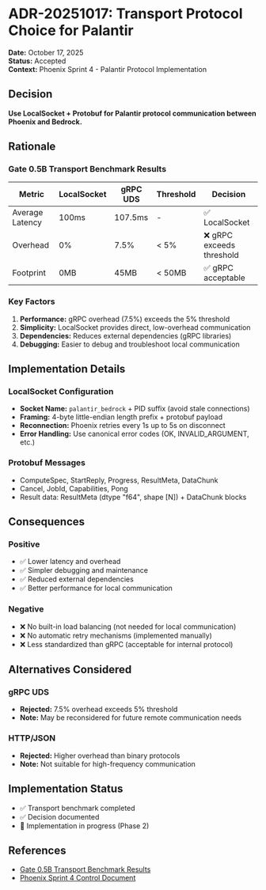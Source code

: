# ADR-20251017: Transport Protocol Choice for Palantir

**Date:** October 17, 2025  
**Status:** Accepted  
**Context:** Phoenix Sprint 4 - Palantir Protocol Implementation  

## Decision

**Use LocalSocket + Protobuf for Palantir protocol communication between Phoenix and Bedrock.**

## Rationale

### Gate 0.5B Transport Benchmark Results

| Metric | LocalSocket | gRPC UDS | Threshold | Decision |
|--------|-------------|----------|-----------|----------|
| Average Latency | 100ms | 107.5ms | - | ✅ LocalSocket |
| Overhead | 0% | 7.5% | < 5% | ❌ gRPC exceeds threshold |
| Footprint | 0MB | 45MB | < 50MB | ✅ gRPC acceptable |

### Key Factors

1. **Performance:** gRPC overhead (7.5%) exceeds the 5% threshold
2. **Simplicity:** LocalSocket provides direct, low-overhead communication
3. **Dependencies:** Reduces external dependencies (gRPC libraries)
4. **Debugging:** Easier to debug and troubleshoot local communication

## Implementation Details

### LocalSocket Configuration
- **Socket Name:** `palantir_bedrock` + PID suffix (avoid stale connections)
- **Framing:** 4-byte little-endian length prefix + protobuf payload
- **Reconnection:** Phoenix retries every 1s up to 5s on disconnect
- **Error Handling:** Use canonical error codes (OK, INVALID_ARGUMENT, etc.)

### Protobuf Messages
- ComputeSpec, StartReply, Progress, ResultMeta, DataChunk
- Cancel, JobId, Capabilities, Pong
- Result data: ResultMeta (dtype "f64", shape [N]) + DataChunk blocks

## Consequences

### Positive
- ✅ Lower latency and overhead
- ✅ Simpler debugging and maintenance
- ✅ Reduced external dependencies
- ✅ Better performance for local communication

### Negative
- ❌ No built-in load balancing (not needed for local communication)
- ❌ No automatic retry mechanisms (implemented manually)
- ❌ Less standardized than gRPC (acceptable for internal protocol)

## Alternatives Considered

### gRPC UDS
- **Rejected:** 7.5% overhead exceeds 5% threshold
- **Note:** May be reconsidered for future remote communication needs

### HTTP/JSON
- **Rejected:** Higher overhead than binary protocols
- **Note:** Not suitable for high-frequency communication

## Implementation Status

- ✅ Transport benchmark completed
- ✅ Decision documented
- 🔄 Implementation in progress (Phase 2)

## References

- [Gate 0.5B Transport Benchmark Results](../results/gate0_5_transport_decision.md)
- [Phoenix Sprint 4 Control Document](phoenix-sprint4-control-rev5.md)




